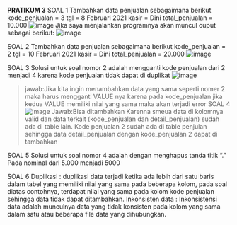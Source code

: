**PRATIKUM 3**
SOAL 1 Tambahkan data penjualan sebagaimana berikut
kode_penjualan = 3
tgl = 8 Februari 2021
kasir = Dini
total_penjualan = 10.000
![image](https://github.com/arisbp/arisbp/assets/160198125/40533704-0a22-476b-9155-38c0463f9804)
Jika saya menjalankan programnya akan muncul ouput sebagai berikut:
![image](https://github.com/arisbp/arisbp/assets/160198125/46911096-1867-42c0-b29b-0ce0019dd565)

SOAL 2 Tambahkan data penjualan sebagaimana berikut
kode_penjualan = 2
tgl = 10 Februari 2021
kasir = Dini
total_penjualan = 20.000
![image](https://github.com/arisbp/arisbp/assets/160198125/54a82eb0-7adf-4900-9b35-5f6739d118df)

SOAL 3 Solusi untuk soal nomor 2 adalah mengganti kode penjualan dari 2 menjadi 4 karena kode penjualan tidak dapat di duplikat
![image](https://github.com/arisbp/arisbp/assets/160198125/a3615291-b111-4a44-81f0-30c428892a87)
>jawab:Jika kita ingin menambahkan data yang sama seperti nomer 2 maka harus mengganti VALUE nya karena pada kode_penjualan jika kedua VALUE memiliki nilai yang sama maka akan terjadi error
SOAL 4
![image](https://github.com/arisbp/arisbp/assets/160198125/34d890a1-a65e-4754-b4ce-f683766c9e7d)
>Jawab:Bisa ditambahkan Karenna smeua data di kolomnya valid dan data terkait (kode_penjualan dan detail_penjualan) sudah ada di table lain. Kode  penjualan 2 sudah  ada di table penjulan sehingga data detail_penjualan  dengan kode_penjualan 2 dapat di tambahkan

SOAL 5 Solusi untuk soal nomor 4 adalah dengan menghapus tanda titik “.” Pada nominal dari 5.000 menjadi 5000

SOAL 6 Duplikasi : duplikasi data terjadi ketika ada lebih dari satu baris dalam tabel yang memiliki nilai yang sama pada beberapa kolom, pada soal diatas contohnya, terdapat nilai yang sama pada kolom kode penjualan sehingga data tidak dapat ditambahkan. Inkonsisten data : Inkonsistensi data adalah munculnya data yang tidak konsisten pada kolom yang sama dalam satu atau beberapa file data yang dihubungkan.
